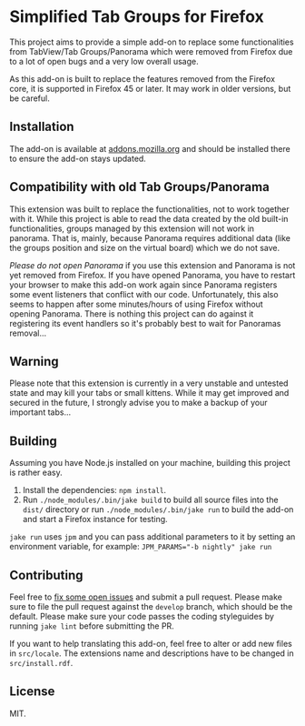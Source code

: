 Simplified Tab Groups for Firefox
=================================

This project aims to provide a simple add-on to replace some functionalities
from TabView/Tab Groups/Panorama which were removed from Firefox due to a lot
of open bugs and a very low overall usage.

As this add-on is built to replace the features removed from the Firefox core,
it is supported in Firefox 45 or later. It may work in older versions, but be
careful.

Installation
------------

The add-on is available at [addons.mozilla.org][amo] and should be installed
there to ensure the add-on stays updated.

Compatibility with old Tab Groups/Panorama
------------------------------------------

This extension was built to replace the functionalities, not to work together
with it. While this project is able to read the data created by the old
built-in functionalities, groups managed by this extension will not work in
panorama. That is, mainly, because Panorama requires additional data (like the
groups position and size on the virtual board) which we do not save.

*Please do not open Panorama* if you use this extension and Panorama is not yet
removed from Firefox. If you have opened Panorama, you have to restart your
browser to make this add-on work again since Panorama registers some event
listeners that conflict with our code. Unfortunately, this also seems to happen
after some minutes/hours of using Firefox without opening Panorama. There is
nothing this project can do against it registering its event handlers so it's
probably best to wait for Panoramas removal...

Warning
-------

Please note that this extension is currently in a very unstable and untested
state and may kill your tabs or small kittens. While it may get improved and
secured in the future, I strongly advise you to make a backup of your important
tabs...

Building
--------

Assuming you have Node.js installed on your machine, building this project is
rather easy.

1. Install the dependencies: `npm install`.
2. Run `./node_modules/.bin/jake build` to build all source files into the `dist/` directory or run
   `./node_modules/.bin/jake run` to build the add-on and start a Firefox instance for testing.

`jake run` uses `jpm` and you can pass additional parameters to it by setting
an environment variable, for example: `JPM_PARAMS="-b nightly" jake run`

Contributing
------------

Feel free to [fix some open issues][issues] and submit a pull request. Please
make sure to file the pull request against the `develop` branch, which should
be the default. Please make sure your code passes the coding styleguides by
running `jake lint` before submitting the PR.

If you want to help translating this add-on, feel free to alter or add new
files in `src/locale`. The extensions name and descriptions have to be changed
in `src/install.rdf`.

License
-------

MIT.

[amo]: https://addons.mozilla.org/en-US/firefox/addon/tab-groups/
[issues]: https://github.com/denschub/firefox-tabgroups/issues
